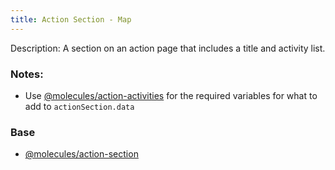 ```yaml
---
title: Action Section - Map
---
```

Description: A section on an action page that includes a title and activity list.

### Notes:
- Use [@molecules/action-activities](/?p=molecules-action-activities) for the required variables for what to add to ```actionSection.data```

### Base
- [@molecules/action-section](/?p=molecules-action-section)
